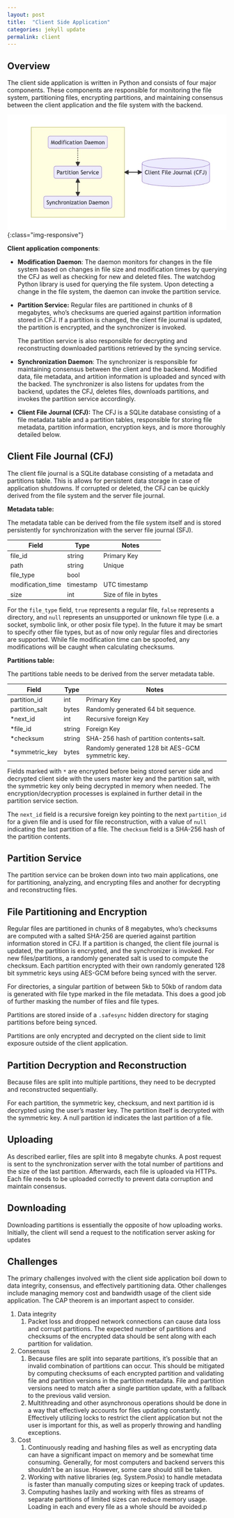 ```yaml
---
layout: post
title:  "Client Side Application"
categories: jekyll update
permalink: client
---
```


## **Overview**

The client side application is written in Python and consists of four major components. These components are responsible for monitoring the file system, partitioning files, encrypting partitions, and maintaining consensus between the client application and the file system with the backend.

![Client Architecture](assets/client-daemon-chart.jpg){:class="img-responsive"}

**Client application components**:

- **Modification Daemon**: The daemon monitors for changes in the file system based on changes in file size and modification times by querying the CFJ as well as checking for new and deleted files. The watchdog Python library is used for querying the file system. Upon detecting a change in the file system, the daemon can invoke the partition service.
- **Partition Service:** Regular files are partitioned in chunks of 8 megabytes, who’s checksums are queried against partition information stored in CFJ. If a partition is changed, the client file journal is updated, the partition is encrypted, and the synchronizer is invoked.
    
    The partition service is also responsible for decrypting and reconstructing downloaded partitions retrieved by the syncing service.
    
- **Synchronization Daemon**: The synchronizer is responsible for maintaining consensus between the client and the backend. Modified data, file metadata, and artition information is uploaded and synced with the backed. The synchronizer is also listens for updates from the backend, updates the CFJ, deletes files, downloads partitions, and invokes the partition service accordingly.
- **Client File Journal (CFJ):** The CFJ is a SQLite database consisting of a file metadata table and a partition tables, responsible for storing file metadata, partition information, encryption keys,  and is more thoroughly detailed below.

## Client File Journal (CFJ)

The client file journal is a SQLite database consisting of a metadata and partitions table. This is allows for persistent data storage in case of application shutdowns. If corrupted or deleted, the CFJ can be quickly derived from the file system and the server file journal.

**Metadata table:**

The metadata table can be derived from the file system itself and is stored persistently for synchronization with the server file journal (SFJ).

| Field | Type | Notes |
| --- | --- | --- |
| file_id | string | Primary Key |
| path | string | Unique |
| file_type | bool |  |
| modification_time | timestamp | UTC timestamp |
| size | int | Size of file in bytes |

For the `file_type`  field,  `true` represents a regular file, `false` represents a directory, and `null` represents an unsupported or unknown file type (i.e. a socket, symbolic link, or other posix file type). In the future it may be smart to specify other file types, but as of now only regular files and directories are supported. While file modification time can be spoofed, any modifications will be caught when calculating checksums.

**Partitions table:**

The partitions table needs to be derived from the server metadata table.

| Field | Type | Notes |
| --- | --- | --- |
| partition_id | int | Primary Key |
| partition_salt | bytes | Randomly generated 64 bit sequence. |
| *next_id | int | Recursive foreign Key |
| *file_id | string | Foreign Key |
| *checksum | string | SHA-256 hash of partition contents+salt. |
| *symmetric_key | bytes | Randomly generated 128 bit AES-GCM symmetric key. |

Fields marked with `*`  are encrypted before being stored server side and decrypted client side with the users master key and the partition salt, with the symmetric key only being decrypted in memory when needed. The encryption/decryption processes is explained in further detail in the partition service section.

The `next_id` field is a recursive foreign key pointing to the next `partition_id` for a given file and is used for file reconstruction, with a value of `null` indicating the last partition of a file. The `checksum` field is a SHA-256 hash of the partition contents.

## Partition Service

The partition service can be broken down into two main applications, one for partitioning, analyzing, and encrypting files and another for decrypting and reconstructing files.

## File Partitioning and Encryption

Regular files are partitioned in chunks of 8 megabytes, who’s checksums are computed with a salted SHA-256 are queried against partition information stored in CFJ. If a partition is changed, the client file journal is updated, the partition is encrypted, and the synchronizer is invoked. For new files/partitions, a randomly generated salt is used to compute the checksum. Each partition encrypted with their own randomly generated 128 bit symmetric keys using AES-GCM before being synced with the server.

For directories, a singular partition of between 5kb to 50kb of random data is generated with file type marked in the file metadata. This does a good job of further masking the number of files and file types.

Partitions are stored inside of a `.safesync` hidden directory for staging partitions before being synced.

Partitions are only encrypted and decrypted on the client side to limit exposure outside of the client application.

## Partition Decryption and Reconstruction

Because files are split into multiple partitions, they need to be decrypted and reconstructed sequentially. 

For each partition, the symmetric key, checksum, and next partition id is decrypted using the user’s master key. The partition itself is decrypted with the symmetric key. A null partition id indicates the last partition of a file.

## Uploading

As described earlier, files are split into 8 megabyte chunks. A post request is sent to the synchronization server with the total number of partitions and the size of the last partition. Afterwards, each file is uploaded via HTTPs. Each file needs to be uploaded correctly to prevent data corruption and maintain consensus.

## Downloading

Downloading partitions is essentially the opposite of how uploading works. Initially, the client will send a request to the notification server asking for updates

## Challenges

The primary challenges involved with the client side application boil down to data integrity,  consensus, and effectively partitioning data. Other challenges include managing memory cost and bandwidth usage of the client side application. The CAP theorem is an important aspect to consider.

1. Data integrity
    1. Packet loss and dropped network connections can cause data loss and corrupt partitions. The expected number of partitions and checksums of the encrypted data should be sent along with each partition for validation.
2. Consensus
    1. Because files are split into separate partitions, it’s possible that an invalid combination of partitions can occur. This should be mitigated by computing checksums of each encrypted partition and validating file and partition versions in the partition metadata. File and partition versions need to match after a single partition update, with a fallback to the previous valid version.
    2. Multithreading and other asynchronous operations should be done in a way that effectively accounts for files updating constantly. Effectively utilizing locks to restrict the client application but not the user is important for this, as well as properly throwing and handling exceptions.
3. Cost
    1. Continuously reading and hashing files as well as encrypting data can have a significant impact on memory and be somewhat time consuming. Generally, for most computers and backend servers this shouldn’t be an issue. However, some care should still be taken.
    2. Working with native libraries (eg. System.Posix) to handle metadata is faster than manually computing sizes or keeping track of updates.
    3. Computing hashes lazily and working with files as streams of separate partitions of limited sizes can reduce memory usage. Loading in each and every file as a whole should be avoided.p

